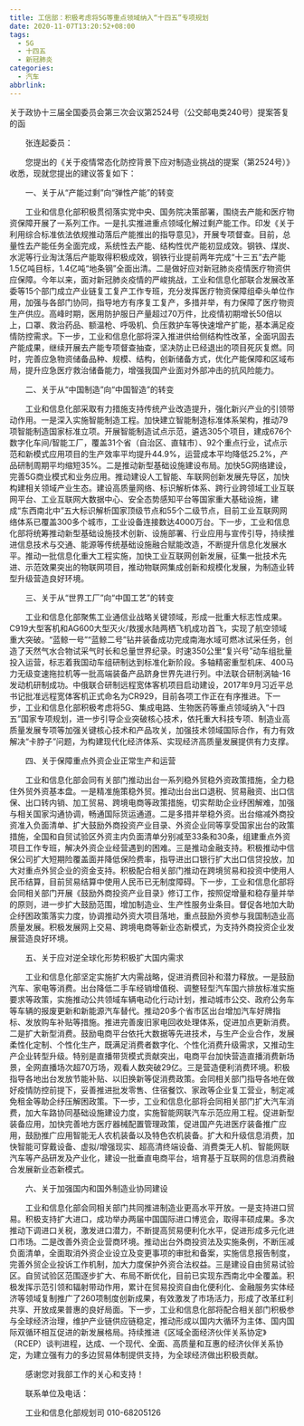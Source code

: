 ```yaml
---
title: 工信部：积极考虑将5G等重点领域纳入“十四五”专项规划
date: 2020-11-07T13:20:52+08:00
tags:
  - 5G
  - 十四五
  - 新冠肺炎
categories:
  - 汽车
abbrlink:
---
```


关于政协十三届全国委员会第三次会议第2524号（公交邮电类240号）提案答复的函

　　张连起委员：

　　您提出的《关于疫情常态化防控背景下应对制造业挑战的提案（第2524号）》收悉，现就您提出的建议答复如下：

　　一、关于从“产能过剩”向“弹性产能”的转变

　　工业和信息化部积极贯彻落实党中央、国务院决策部署，围绕去产能和医疗物资保障开展了一系列工作。一是扎实推进重点领域化解过剩产能工作。印发《关于利用综合标准依法依规推动落后产能推出的指导意见》，开展专项督查。目前，总量性去产能任务全面完成，系统性去产能、结构性优产能初显成效。钢铁、煤炭、水泥等行业淘汰落后产能取得积极成效，钢铁行业提前两年完成“十三五”去产能1.5亿吨目标，1.4亿吨“地条钢”全面出清。二是做好应对新冠肺炎疫情医疗物资供应保障。今年以来，面对新冠肺炎疫情的严峻挑战，工业和信息化部联合发展改革委等15个部门成立产业链复工复产工作专班，充分发挥医疗物资保障组牵头单位作用，加强与各部门协同，指导地方有序复工复产，多措并举，有力保障了医疗物资生产供应。高峰时期，医用防护服日产量超过70万件，比疫情初期增长50倍以上，口罩、救治药品、额温枪、呼吸机、负压救护车等快速增产扩能，基本满足疫情防控需求。下一步，工业和信息化部将深入推进供给侧结构性改革，全面巩固去产能成果，继续开展去产能专项督查抽查，坚决防止已经退出的项目死灰复燃。同时，完善应急物资储备品种、规模、结构，创新储备方式，优化产能保障和区域布局，提升应急医疗救治储备能力，增强我国产业面对外部冲击的抗风险能力。

　　二、关于从“中国制造”向“中国智造”的转变

　　工业和信息化部采取有力措施支持传统产业改造提升，强化新兴产业的引领带动作用。一是深入实施智能制造工程。加快建立智能制造标准体系架构，推动79项智能制造国家标准立项。开展智能制造试点示范，遴选305个项目，建成676个数字化车间/智能工厂，覆盖31个省（自治区、直辖市）、92个重点行业，试点示范和新模式应用项目的生产效率平均提升44.9%，运营成本平均降低25.2%，产品研制周期平均缩短35%。二是推动新型基础设施建设布局。加快5G网络建设，完善5G商业模式和业务应用。推动建设人工智能、车联网创新发展先导区，加快构建相关领域产业生态。建设高质量网络、标识解析体系、跨行业跨领域工业互联网平台、工业互联网大数据中心、安全态势感知平台等国家重大基础设施，建成“东西南北中”五大标识解析国家顶级节点和55个二级节点，目前工业互联网网络体系已覆盖300多个城市，工业设备连接数达4000万台。下一步，工业和信息化部将统筹推动新型基础设施技术创新、设施部署、行业应用与宣传引导，持续推进信息技术与交通、能源等传统基础设施融合赋能改造，不断提升信息化发展水平。推动一批信息化重大工程实施，加快工业互联网创新发展，征集一批技术先进、示范效果突出的物联网项目，推动物联网集成创新和规模化发展，为制造业转型升级营造良好环境。

　　三、关于从“世界工厂”向“中国工艺”的转变

　　工业和信息化部聚焦工业通信业战略关键领域，形成一批重大标志性成果。C919大型客机和AG600大型灭火/救援水陆两栖飞机成功首飞，实现了航空领域重大突破。“蓝鲸一号”“蓝鲸二号”钻井装备成功完成南海水域可燃冰试采任务，创造了天然气水合物试采气时长和总量世界纪录。时速350公里“复兴号”动车组批量投入运营，标志着我国动车组研制达到标准化新阶段。多轴精密重型机床、400马力无级变速拖拉机等一批高端装备产品跻身世界先进行列。中法联合研制涡轴-16发动机研制成功。中俄联合研制远程宽体客机项目启动建设，2017年9月习近平总书记批准远程宽体客机正式命名为CR929，目前各项工作正在有序推进。下一步，工业和信息化部积极考虑将5G、集成电路、生物医药等重点领域纳入“十四五”国家专项规划，进一步引导企业突破核心技术，依托重大科技专项、制造业高质量发展专项等加强关键核心技术和产品攻关，加强技术领域国际合作，有力有效解决“卡脖子”问题，为构建现代化经济体系、实现经济高质量发展提供有力支撑。

　　四、关于保障重点外资企业正常生产和运营

　　工业和信息化部会同有关部门推动出台一系列稳外贸稳外资政策措施，全力稳住外贸外资基本盘。一是精准施策稳外贸。推动出台出口退税、贸易融资、出口信保、出口转内销、加工贸易、跨境电商等政策措施，切实帮助企业纾困解难，加强与相关国家沟通协调，畅通国际货运通道。二是多措并举稳外资。出台缩减外商投资准入负面清单、扩大鼓励外商投资产业目录、外资企业同等享受国家出台的政策措施，全国和自贸试验区外资主内负面清单分别减至33条和30条，组建重点外资项目工作专班，解决外资企业经营遇到的困难。三是推动金融支持。积极推动中信保公司扩大短期险覆盖面并降低保险费率，指导进出口银行扩大出口信贷投放，加大对重点外贸企业的资金支持。积极配合相关部门推动在跨境贸易和投资中使用人民币结算，目前贸易结算中使用人民币已无制度障碍。下一步，工业和信息化部将会同相关部门开展《鼓励外商投资产业目录》修订工作，按照促增量和稳存量并举的原则，进一步扩大鼓励范围，增加制造业、生产性服务业条目。督促各地加大助企纾困政策落实力度，协调推动外资大项目落地，重点鼓励外资参与我国制造业高质量发展。积极发展网上交易、跨境电商等新业态新模式，为支持外商投资企业发展营造良好环境。

　　五、关于应对逆全球化形势积极扩大国内需求

　　工业和信息化部坚定实施扩大内需战略，促进消费回补和潜力释放。一是鼓励汽车、家电等消费。出台降低二手车经销增值税、调整轻型汽车国六排放标准实施要求等政策，实施推动公共领域车辆电动化行动计划，推动城市公交、政府公务车等车辆的报废更新和新能源汽车替代。推动20多个省市区出台增加汽车好牌指标、发放购车补贴等措施。推进完善废旧家电回收处理体系，促进加点更新消费。二是扩大新型消费。鼓励电商平台依托大数据等先进技术，与生产企业合作，发展柔性化定制、个性化生产，既满足消费者数字化、个性化消费升级需求，又推动生产企业转型升级。特别是直播带货模式贡献突出，电商平台加快营造直播消费新场景，全网直播场次超70万场，观看人数突破29亿。三是营造便利消费环境。积极指导各地出台发放节能补贴、以旧换新等促消费政策。会同相关部门指导各地在做好疫情防控前提下，妥善推进批发零售、住宿餐饮、家政等企业复工营业，制定减免租金等助企纾压解困政策。下一步，工业和信息化部将会同相关部门扩大汽车消费，加大车路协同基础设施建设力度，实施智能网联汽车示范应用工程。促进新型装备应用，加快完善地方医疗器械配置管理政策，促进国产先进医疗装备推广应用，鼓励推广应用智能无人农机装备以及特色农机装备。扩大和升级信息消费，加快智能可穿戴设备、虚拟/增强现实、超高清终端设备、消费类无人机、智能网联汽车等产品研发及产业化，建设一批垂直电商平台，培育基于互联网的信息消费融合发展新业态新模式。

　　六、关于加强国内和国外制造业协同建设

　　工业和信息化部会同相关部门共同推进制造业更高水平开放。一是支持进口贸易。积极支持扩大进口，成功举办两届中国国际进口博览会，取得丰硕成果。多次推动下调进口关税，激发进口潜力，不断提高贸易便利化水平，促进形成多元化进口市场。二是改善外资企业营商环境。推动出台外商投资法及实施条例，不断压减负面清单，全面取消外资企业设立及变更事项的审批和备案，实施信息报告制度，完善外贸企业投诉工作机制，加大力度保护外资合法权益。三是建设自由贸易试验区。自贸试验区范围逐步扩大、布局不断优化，目前已实现东西南北中全覆盖。积极发挥示范引领和辐射带动作用，累计在贸易投资自由化便利化、金融服务实体经济等领域复制推广了260项制度创新成果，有效激发了市场活力，形成了改革红利共享、开放成果普惠的良好局面。下一步，工业和信息化部将配合相关部门积极参与全球经济治理，维护产业链供应链稳定，推动形成以国内大循环为主体、国内国际双循环相互促进的新发展格局。持续推进《区域全面经济伙伴关系协定》（RCEP）谈判进程，达成、一个现代、全面、高质量和互惠的经济伙伴关系协定，为建立强有力的多边贸易体制提供支持，为全球经济做出积极贡献。

　　感谢您对我部工作的关心和支持！

　　联系单位及电话：

　　工业和信息化部规划司 010-68205126